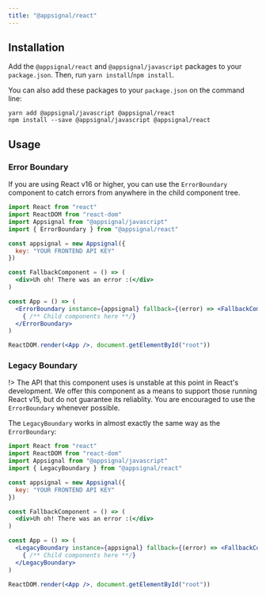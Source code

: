 ```yaml
---
title: "@appsignal/react"
---
```


## Installation

Add the  `@appsignal/react` and `@appsignal/javascript` packages to your `package.json`. Then, run `yarn install`/`npm install`.

You can also add these packages to your `package.json` on the command line:

```
yarn add @appsignal/javascript @appsignal/react
npm install --save @appsignal/javascript @appsignal/react
```

## Usage

### Error Boundary

If you are using React v16 or higher, you can use the `ErrorBoundary` component to catch errors from anywhere in the child component tree.

```jsx
import React from "react"
import ReactDOM from "react-dom"
import Appsignal from "@appsignal/javascript"
import { ErrorBoundary } from "@appsignal/react"

const appsignal = new Appsignal({ 
  key: "YOUR FRONTEND API KEY"
})

const FallbackComponent = () => (
  <div>Uh oh! There was an error :(</div>
)

const App = () => (
  <ErrorBoundary instance={appsignal} fallback={(error) => <FallbackComponent />}>
    { /** Child components here **/}
  </ErrorBoundary>
)

ReactDOM.render(<App />, document.getElementById("root"))
```

### Legacy Boundary

!> The API that this component uses is unstable at this point in React's development. We offer this component as a means to support those running React v15, but do not guarantee its reliablity. You are encouraged to use the `ErrorBoundary` whenever possible.

The `LegacyBoundary` works in almost exactly the same way as the `ErrorBoundary`:

```jsx
import React from "react"
import ReactDOM from "react-dom"
import Appsignal from "@appsignal/javascript"
import { LegacyBoundary } from "@appsignal/react"

const appsignal = new Appsignal({ 
  key: "YOUR FRONTEND API KEY"
})

const FallbackComponent = () => (
  <div>Uh oh! There was an error :(</div>
)

const App = () => (
  <LegacyBoundary instance={appsignal} fallback={(error) => <FallbackComponent />}>
    { /** Child components here **/}
  </LegacyBoundary>
)

ReactDOM.render(<App />, document.getElementById("root"))
```
